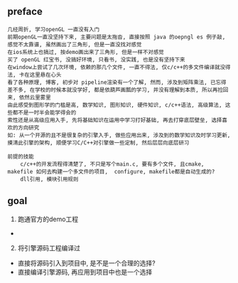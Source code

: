 
## preface

    几经周折, 学习openGL 一直没有入门 
    前期openGL一直没坚持下来, 主要问题是太拖沓, 直接按照 java 的oepngl es 例子敲, 感觉不太靠谱, 虽然画出了三角形, 但是一直没找对感觉 
    在ios系统上也搞过, 按demo画出来了三角形, 但是一样不对感觉
    买了 openGL 红宝书, 没搞好环境, 只看书, 没实践, 也是没有坚持下来
    在window上尝试了几次环境, 依赖的那几个文件, 一直不得法, 仅c/c++的多文件编译就没得法, 卡在这里悬在心头
    看了各种原理, 博客, 初步对 pipeline渲染有一个了解, 然而, 涉及到矩阵乘法, 已忘得差不多, 在学校的时候本就没学好, 都是依葫芦画瓢的学习, 并没有理解到本质, 所以再捡回来, 依然云里雾里
    由此感受到图形学的门槛是高, 数学知识, 图形知识, 硬件知识, c/c++语法, 高级算法, 这些都不是一时半会能学得会的
    索性还是从高级应用入手, 先将基础知识在运用中学习打好基础, 再去打穿底层壁垒, 选择喜欢的方向研究
    如: 从一个开源的且不是很复杂的引擎入手, 做些应用出来, 涉及到的数学知识及时学习更新, 摸清此引擎的架构, 顺便学习C/C++对引擎做一些定制, 然后层层向底层研习

    前提的技能 
        c/c++的开发流程得清楚了, 不只是写个main.c, 要有多个文件, 且cmake, makefile 如何去构建一个多文件的项目,  configure, makefile都是自动生成的? 
        dll引用, 模块引用规则


##  goal
1. 跑通官方的demo工程
- 

2. 将引擎源码工程编译过
- 直接将源码引入到项目中, 是不是一个合理的选择?
- 直接编译引擎源码, 再应用到项目中也是一个选择


